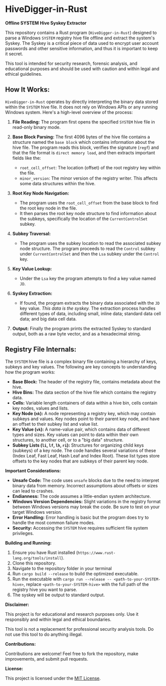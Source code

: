 # HiveDigger-in-Rust

**Offline SYSTEM Hive Syskey Extractor**

This repository contains a Rust program (`HiveDigger-in-Rust`) designed to parse a Windows `SYSTEM` registry hive file offline and extract the system's Syskey. The Syskey is a critical piece of data used to encrypt user account passwords and other sensitive information, and thus it is important to keep it secret.

This tool is intended for security research, forensic analysis, and educational purposes and should be used with caution and within legal and ethical guidelines.

## How It Works:

`HiveDigger-in-Rust` operates by directly interpreting the binary data stored within the `SYSTEM` hive file. It does not rely on Windows APIs or any running Windows system. Here's a high-level overview of the process:

1.  **File Reading:** The program first opens the specified `SYSTEM` hive file in read-only binary mode.

2.  **Base Block Parsing:** The first 4096 bytes of the hive file contains a structure named the `base block` which contains information about the hive file. The program reads this block, verifies the signature (`regf`) and that the file format is `direct memory load`, and then extracts important fields like the:
    *   `root_cell_offset`: The location (offset) of the root registry key within the file.
    *   `minor_version`:  The minor version of the registry writer. This affects some data structures within the hive.

3.  **Root Key Node Navigation:**
    *   The program uses the `root_cell_offset` from the base block to find the root key node in the file.
    *   It then parses the root key node structure to find information about the subkeys, specifically the location of the `CurrentControlSet` subkey.

4. **Subkey Traversal:**
    * The program uses the subkey location to read the associated subkey node structure. The program proceeds to read the `Control` subkey under `CurrentControlSet` and then the `Lsa` subkey under the `Control` key.

5.  **Key Value Lookup:**
    *   Under the `Lsa` key the program attempts to find a key value named `JD`.

6.  **Syskey Extraction:**
    *   If found, the program extracts the binary data associated with the `JD` key value. *This data is the syskey.* The extraction process handles different types of data, including small, inline data; standard data cell data; and big data cell data.

7.  **Output:** Finally the program prints the extracted Syskey to standard output, both as a raw byte vector, and as a hexadecimal string.

## Registry File Internals:

The `SYSTEM` hive file is a complex binary file containing a hierarchy of keys, subkeys and key values.  The following are key concepts to understanding how the program works:

*   **Base Block:** The header of the registry file, contains metadata about the hive.
*   **Hive Bins:** The data section of the hive file which contains the registry data.
*   **Cells:** Variable length containers of data within a hive bin, cells contain key nodes, values and lists.
*   **Key Node (`nk`):**  A node representing a registry key, which may contain subkeys and values. Key nodes point to their parent key node, and have an offset to their subkey list and value list.
*   **Key Value (`vk`):**  A name-value pair, which contains data of different types and sizes. Key values can point to data within their own structures, to another cell, or to a "big data" structure.
*   **Subkey Lists (`li`, `lf`, `lh`, `ri`):** Structures for organizing child keys (subkeys) of a key node. The code handles several variations of these (Index Leaf, Fast Leaf, Hash Leaf and Index Root). These list types store offsets to the key nodes that are subkeys of their parent key node.

**Important Considerations:**

*   **Unsafe Code:** The code uses `unsafe` blocks due to the need to interpret binary data from memory. Incorrect assumptions about offsets or sizes can lead to crashes.
*   **Endianness:** The code assumes a little-endian system architecture.
*   **Windows Version Dependencies:** Slight variations in the registry format between Windows versions may break the code. Be sure to test on your target Windows version.
*   **Error Handling:** Error handling is basic but the program does try to handle the most common failure modes.
*   **Security:** Accessing the `SYSTEM` hive requires sufficient file system privileges.

**Building and Running:**

1.  Ensure you have Rust installed (`https://www.rust-lang.org/tools/install`).
2.  Clone this repository.
3.  Navigate to the repository folder in your terminal
4.  Run `cargo build --release` to build the optimized executable.
5.  Run the executable with `cargo run --release -- <path-to-your-SYSTEM-hive>`, replace `<path-to-your-SYSTEM-hive>` with the full path of the registry hive you want to parse.
6. The syskey will be output to standard output.

**Disclaimer:**

This project is for educational and research purposes only. Use it responsibly and within legal and ethical boundaries.

This tool is not a replacement for professional security analysis tools. Do not use this tool to do anything illegal.

**Contributions:**

Contributions are welcome! Feel free to fork the repository, make improvements, and submit pull requests.

**License:**

This project is licensed under the [MIT License](LICENSE).